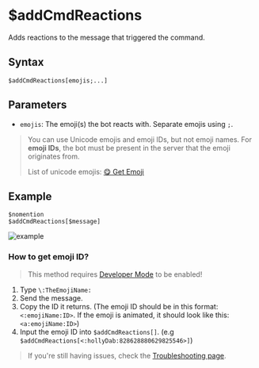 # $addCmdReactions
Adds reactions to the message that triggered the command.

## Syntax
```
$addCmdReactions[emojis;...]
```

## Parameters
- `emojis`: The emoji(s) the bot reacts with. Separate emojis using `;`.

> You can use Unicode emojis and emoji IDs, but not emoji names. For **emoji IDs**, the bot must be present in the server that the emoji originates from. 
> 
> List of unicode emojis: [😋 Get Emoji](https://getemoji.com)

## Example
```
$nomention
$addCmdReactions[$message]
```
![example](https://user-images.githubusercontent.com/113303649/209925658-f44e2ca3-e71f-426e-a2ed-66b6758be3a8.png)

### How to get emoji ID?

> This method requires [Developer Mode](https://support.discord.com/hc/en-us/articles/206346498-Where-can-I-find-my-User-Server-Message-ID-) to be enabled! 

1. Type `\:TheEmojiName:`
2. Send the message.
3. Copy the ID it returns. (The emoji ID should be in this format: `<:emojiName:ID>`. If the emoji is animated, it should look like this: `<a:emojiName:ID>`)
4. Input the emoji ID into `$addCmdReactions[]`. (e.g `$addCmdReactions[<:hollyDab:828628880629825546>]`)

> If you're still having issues, check the [Troubleshooting page](https://nilpointer-software.github.io/bdfd-wiki/nightly/resources/troubleshooting.html#the-bot-fails-to-add-reactions).
